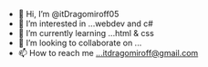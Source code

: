 - 👋 Hi, I’m @itDragomiroff05
- 👀 I’m interested in ...webdev and c#
- 🌱 I’m currently learning ...html & css
- 💞️ I’m looking to collaborate on ...
- 📫 How to reach me ...itdragomiroff@gmail.com

<!---
itDragomiroff05/itDragomiroff05 is a ✨ special ✨ repository because its `README.md` (this file) appears on your GitHub profile.
You can click the Preview link to take a look at your changes.
--->
